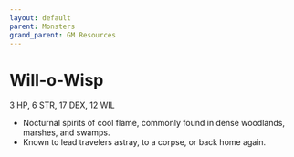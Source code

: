 ```yaml
---
layout: default
parent: Monsters
grand_parent: GM Resources
---
```


# Will-o-Wisp

3 HP, 6 STR, 17 DEX, 12 WIL

- Nocturnal spirits of cool flame, commonly found in dense woodlands, marshes, and swamps.
- Known to lead travelers astray, to a corpse, or back home again.